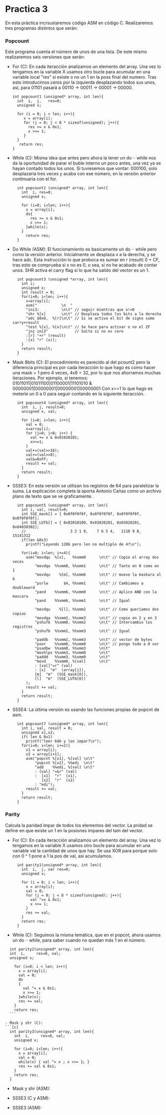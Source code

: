 # Practica 3
En esta práctica incrsustaremos código ASM en código C. Realizaremos tres
programas distintos que serán:

### Popcount
Este programa cuenta el número de unos de una lista. De este mismo
realizaremos seis versiones que serán:

  - For   (C): En cada iteracción analizamos un elemento del array. Una vez
  lo tengamos en la variable X usamos otro bucle para acumular en una variable
  local "res" si existe o no un 1 en la poss final del numero. Tras esto
  introducimos ceros por la izquierda desplazando todos sus unos, así, para
  01101 pasará a 00110 -> 00011 -> 00001 -> 00000.

    ``` [C]
    int popcount1 (unsigned* array, int len){
      int  i,  j,   res=0;
      unsigned x;

      for (i = 0; i < len; i++){
         x = array[i];
         for (j = 0; j < 8 * sizeof(unsigned); j++){
           res += x & 0x1;
           x >>= 1;
         }
      }
       return res;
    }
    ```

  - While (C): Misma idea que antes pero ahora la tener un do ·· while nos
  da la oportunidad de parar el buble interno un poco antes, una vez ya se
  hayan contado todos los unos. Si tuviesemos que vontar: 000100, solo
  desplazaría tres veces y acaba con ese número, en la versión anterior
  continuaría con el for.

    ``` [C]
      int popcount2 (unsigned* array, int len){
        int  i, res=0;
        unsigned x;

        for (i=0; i<len; i++){
          x = array[i];
          do{
            res += x & 0x1;
            x >>= 1;
          }while(x);
        }
          return res;
      }
    ```

  - Do While (ASM): El funcionamiento es basicamente un do ·· while pero como
  la versión anterior. Inicialmente se desplaza x a la derecha, y se hace adc.
  Esta instrucción lo que proboca es sumar en r (result) 0 + CF, tras esto
  se comprueba si x no es 0, o sea, si no he acabado de contar unos.
  SHR activa el carry flag si lo que ha salido del vector es un 1.

    ```[asm]
      int popcount3 (unsigned *array, int len){
        int i;
        unsigned x;
        int result = 0;
        for(i=0; i<len; i++){
          x=array[i];
          asm("           \n  "
          "ini3:          \n\t" // seguir mientras que x!=0
          "shr %[x]       \n\t" // Desplaza todos los bits a la derecha
          "adc $0x0,  %[r]\n\t" // Si se activa el bit de signo sumo carry+result
          "test %[x], %[x]\n\t" // Se hace para activar o no el ZF
          "jnz ini3"            // Salta si no es cero
          :[r] "+r" (result)
          :[x] "r" (x));
        }
        return result;
      }
    ```

  - Mask 8bits (C): El procedimiento es parecido al del pcount2 pero la
  diferencia principal es por cada iteracción lo que hago es como hacer una
  mask = 1 pero 4 veces, 4x8 = 32, por lo que nos ahorramos muchas iteraciones.
  Por ejemplo, si tenemos:     
        01011011|01011100|01100001|11101010
      & 00000001|00000001|00000001|00000001
  Con x>>1 lo que hago es meterle un 0 a 0 para seguir contando en la siguiente
  iteracción.

    ```[c]
      int popcount4 (unsigned* array, int len){
        int  i, j, result=0;
        unsigned x, val;

        for (i=0; i<len; i++){
          val = 0;
          x=array[i];
          for (j=0; j<8; j++) {
            val += x & 0x01010101;
            x>>=1;
          }
          val+=(val>>16);
          val+=(val>>8);
          val&=0xFF;
          result += val;
        }
        return result;
      }
    ```

  - SSSE3: En esta versión se utilizan los registros de 64 para paralelizar
  la suma. La explicación completa la aporta Antonio Cañas como un archivo
  plano de texto que se ve graficamente.

    ```[c]
      int popcount5 (unsigned* array, int len){
        int i, val, result=0;
        int SSE_mask[] = { 0x0f0f0f0f, 0x0f0f0f0f, 0x0f0f0f0f, 0x0f0f0f0f};
        int SSE_LUTb[] = { 0x02010100, 0x03020201, 0x03020201, 0x04030302};
        //                    3 2 1 0,    7 6 5 4,   1110 9 8,  15141312
        if(len &0x3)
          printf("Leyendo 128b pero len no multiplo de 4?\n");

        for(i=0; i<len; i+=4){
          asm("movdqu  %[x],   %%xmm0      \n\t" // Copio el array dos veces
              "movdqa  %%xmm0, %%xmm1      \n\t" // Tanto en 0 como en 1
              "movdqu    %[m], %%xmm6      \n\t" // muevo la maskara al 6
              "psrlw       $4, %%xmm1      \n\t" // Cambiamos a doubleword
              "pand    %%xmm6, %%xmm0      \n\t" // Aplico AND con la mascara
              "pand    %%xmm6, %%xmm1      \n\t" // Igual

              "movdqu    %[l], %%xmm2      \n\t" // Como queríamos dos copias
              "movdqa  %%xmm2, %%xmm3      \n\t" // copio en 2 y en 3
              "pshufb  %%xmm0, %%xmm2      \n\t" // Intercambio los registros
              "pshufb  %%xmm1, %%xmm3      \n\t" // Igual

              "paddb   %%xmm2, %%xmm3      \n\t" // vector de bytes
              "pxor    %%xmm0, %%xmm0      \n\t" // pongo todo a 0 xor
              "psadbw  %%xmm0, %%xmm3      \n\t"
              "movhlps %%xmm3, %%xmm0      \n\t"
              "paddd   %%xmm3, %%xmm0      \n\t"
              "movd    %%xmm0, %[val]      \n\t"
              : [val]"=r" (val)
              : [x]  "m"  (array[i]),
              [m]  "m"  (SSE_mask[0]),
              [l]  "m"  (SSE_LUTb[0])
          );
          result += val;
        }
        return result;
      }
    ```

  - SSSE4: La última versión es usando las funciones propias de popcnt de
  asm.

    ```[asm]
      int popcount7 (unsigned* array, int len){
        int i, val, result = 0;
        unsigned x1,x2;
        if( len & 0x1)
          printf("leer 64b y len impar?\n");
        for(i=0; i<len; i+=2){
          x1 = array[i];
          x2 = array[i+1];
          asm("popcnt %[x1], %[val] \n\t"
              "popcnt %[x2], %%edi  \n\t"
              "add    %%edi, %[val] \n\t"
              : [val] "=&r" (val)
              :  [x1]  "r"  (x1),
                 [x2]  "r"  (x2)
              : "edi");
          result += val;
        }
        return result;
      }
    ```


### Parity
Calcula la paridad impar de todos los elementos del vector. La pridad se
define en que existe un 1 en la posiones impares del tam del vector.

  - For   (C): En cada iteracción analizamos un elemento del array. Una vez
  lo tengamos en la variable X usamos otro bucle para acumular en una variable
  val la cantidad de unos que hay. Se usa XOR para porque solo con 0 ^ 1 pone
  a 1 la pos de val, así acumulamos.
    ```[c]
      int parity1(unsigned* array, int len){
        int  i,  j, var res=0;
        unsigned x;

        for (i = 0; i < len; i++){
          x = array[i];
          val = 0;
          for (j = 0; j < 8 * sizeof(unsigned); j++){
            val ^=x & 0x1;
            x >>= 1;
          }
          res += val;
        }
        return res;
      }
    ```

  - While (C): Seguimos la misma temática, que en el popcnt, ahora
  usamos un do ·· while, para saber cuando no quedan más 1 en el número.
  ```[c]
    int parity2(unsigned* array, int len){
    int  i,     res=0, val;
    unsigned x;

      for (i=0; i < len; i++){
        x = array[i];
        val = 0;
        do
        {
          val ^= x & 0x1;
          x >>= 1;
        }while(x);
        res += val;
      }
      return res;
    ```

  - Mask y shr (C):
  ```[c]
    int parity3(unsigned* array, int len){
      int  i,     res=0, val;
      unsigned x;

      for (i=0; i<len; i++){
        x = array[i];
        val = 0;
        while(x) { val ^= x ; x >>= 1; }
        res += val & 0x1;
      }
      return res;
    }
  ```
  - Mask y shr (ASM):

  - SSSE3 (C y ASM):

  - SSSE3 (ASM):
